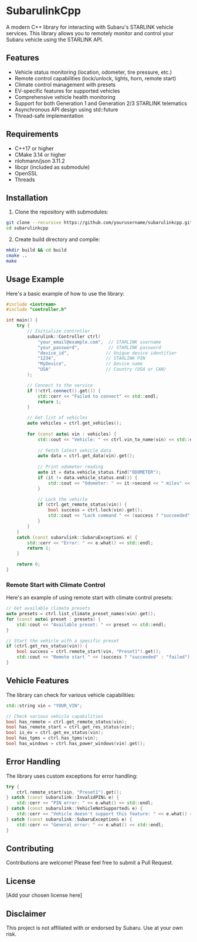 # SubarulinkCpp

A modern C++ library for interacting with Subaru's STARLINK vehicle services. This library allows you to remotely monitor and control your Subaru vehicle using the STARLINK API.

## Features

- Vehicle status monitoring (location, odometer, tire pressure, etc.)
- Remote control capabilities (lock/unlock, lights, horn, remote start)
- Climate control management with presets
- EV-specific features for supported vehicles
- Comprehensive vehicle health monitoring
- Support for both Generation 1 and Generation 2/3 STARLINK telematics
- Asynchronous API design using std::future
- Thread-safe implementation

## Requirements

- C++17 or higher
- CMake 3.14 or higher
- nlohmann/json 3.11.2
- libcpr (included as submodule)
- OpenSSL
- Threads

## Installation

1. Clone the repository with submodules:
```bash
git clone --recursive https://github.com/yourusername/subarulinkcpp.git
cd subarulinkcpp
```

2. Create build directory and compile:
```bash
mkdir build && cd build
cmake ..
make
```

## Usage Example

Here's a basic example of how to use the library:

```cpp
#include <iostream>
#include "controller.h"

int main() {
    try {
        // Initialize controller
        subarulink::Controller ctrl(
            "your_email@example.com",  // STARLINK username
            "your_password",           // STARLINK password
            "device_id",              // Unique device identifier
            "1234",                   // STARLINK PIN
            "MyDevice",               // Device name
            "USA"                     // Country (USA or CAN)
        );

        // Connect to the service
        if (!ctrl.connect().get()) {
            std::cerr << "Failed to connect" << std::endl;
            return 1;
        }

        // Get list of vehicles
        auto vehicles = ctrl.get_vehicles();
        
        for (const auto& vin : vehicles) {
            std::cout << "Vehicle: " << ctrl.vin_to_name(vin) << std::endl;
            
            // Fetch latest vehicle data
            auto data = ctrl.get_data(vin).get();
            
            // Print odometer reading
            auto it = data.vehicle_status.find("ODOMETER");
            if (it != data.vehicle_status.end()) {
                std::cout << "Odometer: " << it->second << " miles" << std::endl;
            }

            // Lock the vehicle
            if (ctrl.get_remote_status(vin)) {
                bool success = ctrl.lock(vin).get();
                std::cout << "Lock command " << (success ? "succeeded" : "failed") << std::endl;
            }
        }
    }
    catch (const subarulink::SubaruException& e) {
        std::cerr << "Error: " << e.what() << std::endl;
        return 1;
    }

    return 0;
}
```

### Remote Start with Climate Control

Here's an example of using remote start with climate control presets:

```cpp
// Get available climate presets
auto presets = ctrl.list_climate_preset_names(vin).get();
for (const auto& preset : presets) {
    std::cout << "Available preset: " << preset << std::endl;
}

// Start the vehicle with a specific preset
if (ctrl.get_res_status(vin)) {
    bool success = ctrl.remote_start(vin, "Preset1").get();
    std::cout << "Remote start " << (success ? "succeeded" : "failed") << std::endl;
}
```

## Vehicle Features

The library can check for various vehicle capabilities:

```cpp
std::string vin = "YOUR_VIN";

// Check various vehicle capabilities
bool has_remote = ctrl.get_remote_status(vin);
bool has_remote_start = ctrl.get_res_status(vin);
bool is_ev = ctrl.get_ev_status(vin);
bool has_tpms = ctrl.has_tpms(vin);
bool has_windows = ctrl.has_power_windows(vin).get();
```

## Error Handling

The library uses custom exceptions for error handling:

```cpp
try {
    ctrl.remote_start(vin, "Preset1").get();
} catch (const subarulink::InvalidPIN& e) {
    std::cerr << "PIN error: " << e.what() << std::endl;
} catch (const subarulink::VehicleNotSupported& e) {
    std::cerr << "Vehicle doesn't support this feature: " << e.what() << std::endl;
} catch (const subarulink::SubaruException& e) {
    std::cerr << "General error: " << e.what() << std::endl;
}
```

## Contributing

Contributions are welcome! Please feel free to submit a Pull Request.

## License

[Add your chosen license here]

## Disclaimer

This project is not affiliated with or endorsed by Subaru. Use at your own risk.
